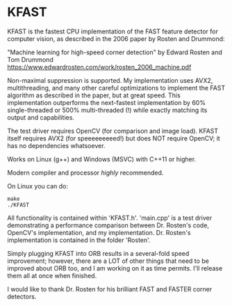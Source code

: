 # KFAST
KFAST is the fastest CPU implementation of the FAST feature detector for computer vision, as described in the 2006 paper by Rosten and Drummond:
 
"Machine learning for high-speed corner detection" by Edward Rosten and Tom Drummond
https://www.edwardrosten.com/work/rosten_2006_machine.pdf

Non-maximal suppression is supported. My implementation uses AVX2, multithreading, and many other careful optimizations to implement the FAST algorithm as described in the paper, but at great speed. This implementation outperforms the next-fastest implementation by 60% single-threaded or 500% multi-threaded (!) while exactly matching its output and capabilities.

The test driver requires OpenCV (for comparison and image load). KFAST itself requires AVX2 (for speeeeeeeeed!) but does NOT require OpenCV; it has no dependencies whatsoever.

Works on Linux (g++) and Windows (MSVC) with C++11 or higher.

Modern compiler and processor *highly* recommended.

On Linux you can do:

    make
    ./KFAST

 All functionality is contained within 'KFAST.h'.
 'main.cpp' is a test driver demonstrating a performance comparison between Dr. Rosten's code, OpenCV's implementation, and my implementation. Dr. Rosten's implementation is contained in the folder 'Rosten'.
 
 Simply plugging KFAST into ORB results in a several-fold speed improvement; however, there are a LOT of other things that need to be improved about ORB too, and I am working on it as time permits. I'll release them all at once when finished.
 
 I would like to thank Dr. Rosten for his brilliant FAST and FASTER corner detectors.